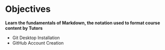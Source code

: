 # Objectives

<b>Learn the fundamentals of Markdown, the notation used to format course content by Tutors</b>

- Git Desktop Installation
- GitHub Account Creation